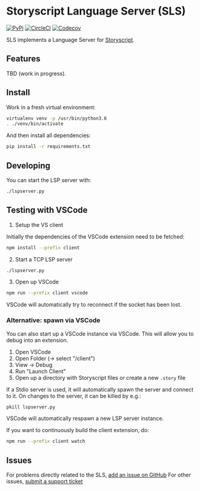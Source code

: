 Storyscript Language Server (SLS)
=================================

[![PyPi](https://img.shields.io/pypi/v/sls.svg?maxAge=600&style=for-the-badge)](https://pypi.python.org/pypi/sls)
[![CircleCI](https://img.shields.io/circleci/project/github/storyscript/sls/master.svg?style=for-the-badge)](https://circleci.com/gh/storyscript/sls)
[![Codecov](https://img.shields.io/codecov/c/github/storyscript/sls.svg?style=for-the-badge)](https://codecov.io/github/storyscript/sls)

SLS implements a Language Server for [Storyscript](https://github.com/storyscript/storyscript).

Features
--------

TBD (work in progress).

Install
-------

Work in a fresh virtual environment:

```sh
virtualenv venv -p /usr/bin/python3.6
. ./venv/bin/activate
```

And then install all dependencies:

```sh
pip install -r requirements.txt
```

Developing
----------

You can start the LSP server with:

```sh
./lspserver.py
```

Testing with VSCode
-------------------

1) Setup the VS client

Initially the dependencies of the VSCode extension need to be fetched:

```sh
npm install --prefix client
```

2) Start a TCP LSP server

```sh
./lspserver.py
```

3) Open up VSCode

```sh
npm run --prefix client vscode
```

VSCode will automatically try to reconnect if the socket has been lost.

### Alternative: spawn via VSCode

You can also start up a VSCode instance via VSCode. This will allow you to debug into an extension.

1) Open VSCode
2) Open Folder (-> select "<this-dir>/client")
3) View -> Debug
4) Run "Launch Client"
5) Open up a directory with Storyscript files or create a new `.story` file

If a Stdio server is used, it will automatically spawn the server and connect to it.
On changes to the server, it can be killed by e.g.:

```sh
pkill lspserver.py
```

VSCode will automatically respawn a new LSP server instance.

If you want to continuously build the client extension, do:

```sh
npm run --prefix client watch
```

Issues
------

For problems directly related to the SLS, [add an issue on GitHub](https://github.com/storyscript/sls/issues/new)
For other issues, [submit a support ticket](mailto:support@asyncy.com)
